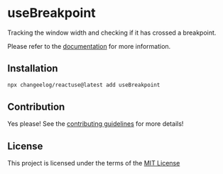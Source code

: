 # useBreakpoint

Tracking the window width and checking if it has crossed a breakpoint.

Please refer to the [documentation](#) for more information.

## Installation

```bash
npx changeelog/reactuse@latest add useBreakpoint
```

## Contribution

Yes please! See the [contributing guidelines](/CONTRIBUTING.md) for more details!

## License

This project is licensed under the terms of the [MIT License](/LICENSE)

